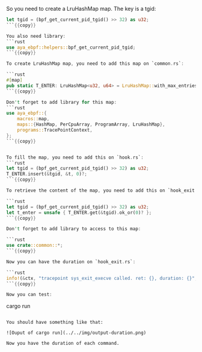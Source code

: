 So you need to create a LruHashMap map. The key is a tgid:

```rust
let tgid = (bpf_get_current_pid_tgid() >> 32) as u32;
```{{copy}}

You also need library:
```rust
use aya_ebpf::helpers::bpf_get_current_pid_tgid;
```{{copy}}

To create LruHashMap map, you need to add this map on `common.rs`:

```rust
#[map]
pub static T_ENTER: LruHashMap<u32, u64> = LruHashMap::with_max_entries(16, 0);
```{{copy}}

Don't forget to add library for this map:
```rust
use aya_ebpf::{
    macros::map,
    maps::{HashMap, PerCpuArray, ProgramArray, LruHashMap},
    programs::TracePointContext,
};
```{{copy}}


To fill the map, you need to add this on `hook.rs`:
```rust
let tgid = (bpf_get_current_pid_tgid() >> 32) as u32;
T_ENTER.insert(&tgid, &t, 0)?;
```{{copy}}

To retrieve the content of the map, you need to add this on `hook_exit.rs`:

```rust
let tgid = (bpf_get_current_pid_tgid() >> 32) as u32;
let t_enter = unsafe { T_ENTER.get(&tgid).ok_or(0)? };
```{{copy}}

Don't forget to add library to access to this map:

```rust
use crate::common::*;
```{{copy}}

Now you can have the duration on `hook_exit.rs`:

```rust
info!(&ctx, "tracepoint sys_exit_execve called. ret: {}, duration: {}", ret, t - t_enter);
```{{copy}}

Now you can test:
```
cargo run
```{{exec interrupt}}

You should have something like that:

![Ouput of cargo run](../../img/output-duration.png)

Now you have the duration of each command.
